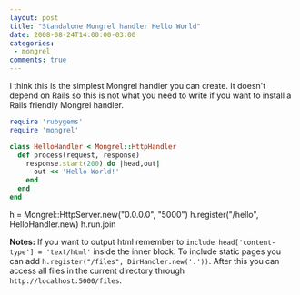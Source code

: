 ```yaml
---
layout: post
title: "Standalone Mongrel handler Hello World"
date: 2008-08-24T14:00:00-03:00
categories:
 - mongrel
comments: true
---
```

I think this is the simplest Mongrel handler you can create. It doesn't depend on Rails so this is not what you need to write if you want to install a Rails friendly Mongrel handler.

```ruby
require 'rubygems'
require 'mongrel'

class HelloHandler < Mongrel::HttpHandler
  def process(request, response)
    response.start(200) do |head,out|
      out << 'Hello World!'
    end
  end
end
```

h = Mongrel::HttpServer.new("0.0.0.0", "5000")
h.register("/hello", HelloHandler.new)
h.run.join

**Notes:** If you want to output html remember to `include head['content-type'] = 'text/html'` inside the inner block.
To include static pages you can add `h.register("/files", DirHandler.new('.'))`. After this you can access all files in the current directory through `http://localhost:5000/files`.
